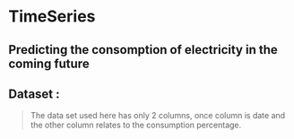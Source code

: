 # TimeSeries

## Predicting the consomption of electricity in the coming future

## Dataset :

> The data set used here has only 2 columns, once column is date and the other column relates to the consumption percentage.
